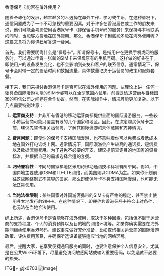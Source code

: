 香港保号卡能否在海外使用？

随着全球化的发展，越来越多的人选择在海外工作、学习或生活。在这种情况下，通信问题成为了一个不可忽视的重要因素。对于许多在香港居住或工作的朋友来说，他们可能会考虑使用香港保号卡（即保留手机号码的服务）来保持与本地联系的同时，也能够方便地在国外使用。那么，香港保号卡到底能不能在海外使用呢？这篇文章将为你详细解答这一疑问。

首先，我们需要明确什么是“保号卡”。所谓保号卡，是指用户在更换手机或网络服务时，可以通过申请一张新的SIM卡来保留原有的手机号码。这样做的好处在于，即使用户的设备发生变化，也不会影响到亲友和客户的联系信息。通常情况下，保号卡会附带一定的通话时间和数据流量，具体数量取决于运营商的政策和服务套餐。

接下来，我们来探讨香港保号卡是否可以在海外使用的问题。从理论上讲，任何一张具备国际漫游功能的SIM卡都可以在全球范围内使用，前提是该运营商与目标国家的电信公司之间存在合作协议。然而，在实际操作中，情况可能更加复杂。以下几点需要特别注意：

1. **运营商支持**：并非所有香港的移动运营商都提供全面的国际漫游服务。一些较小的运营商可能只覆盖有限的几个国家和地区。因此，在决定购买保号卡之前，建议先咨询相关运营商，了解其国际漫游的具体范围和支持情况。

2. **费用问题**：即使你的保号卡支持国际漫游，也不意味着你可以免费或者低成本地在国外打电话或上网。通常情况下，国际漫游会产生较高的通话费、短信费以及数据流量费用。为了避免不必要的开支，建议提前查询目的地国家的资费标准，并根据自己的需求选择合适的套餐。

3. **网络兼容性**：不同的国家和地区采用的移动通信技术标准有所不同。例如，中国内地主要使用GSM和TD-LTE网络，而美国则以CDMA为主。如果你计划前往这些网络制式不兼容的国家，那么即使保号卡本身支持国际漫游，也可能无法正常使用。

4. **当地法律限制**：某些国家对外国游客携带的SIM卡有严格的规定，甚至禁止使用非本地发行的SIM卡。在这种情况下，即便你的香港保号卡符合上述条件，也无法在当地合法使用。

综上所述，香港保号卡是否能够在海外使用，取决于多种因素，包括但不限于运营商的支持程度、个人的消费预算以及目的地的网络环境等。如果你确实需要在海外期间继续使用香港号码，建议事先做好充分准备，比如查询相关运营商的国际漫游政策、评估费用预算，并确保所选设备能够适应当地的网络环境。

最后，提醒大家，在享受便捷通讯服务的同时，也要注意保护个人信息安全。尤其是在公共Wi-Fi环境下，尽量避免访问敏感网站或输入重要密码，以免造成不必要的损失。

[TG💪+ @jx0703 ![Image](https://github.com/user-attachments/assets/dbca1d08-cadb-493c-b0ec-ad6f7a83f270)]